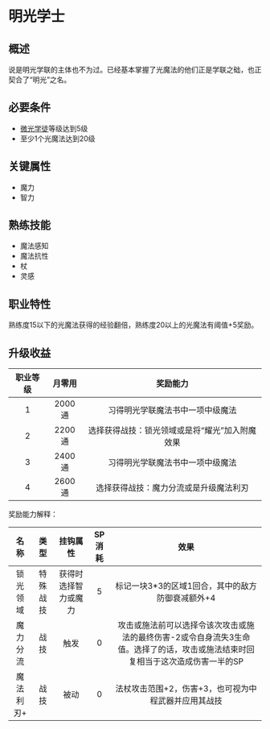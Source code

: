# 明光学士

## 概述

说是明光学联的主体也不为过。已经基本掌握了光魔法的他们正是学联之础，也正契合了“明光”之名。

## 必要条件

* <a href="../lightApprentice" target="_blank">微光学徒</a>等级达到5级
* 至少1个光魔法达到20级

## 关键属性

* 魔力
* 智力

## 熟练技能

* 魔法感知
* 魔法抗性
* 杖
* 灵感
  
## 职业特性

熟练度15以下的光魔法获得的经验翻倍，熟练度20以上的光魔法有阈值+5奖励。

## 升级收益

职业等级|月零用|奖励能力
:--:|:--:|:--:
1|2000通|习得明光学联魔法书中一项中级魔法
2|2200通|选择获得战技：锁光领域或是将“耀光”加入附魔效果
3|2400通|习得明光学联魔法书中一项中级魔法
4|2600通|选择获得战技：魔力分流或是升级魔法利刃


奖励能力解释：

名称|类型|挂钩属性|SP消耗|效果
:--:|:--:|:--:|:--:|:--:
锁光领域|特殊战技|获得时选择智力或魔力|5|标记一块3*3的区域1回合，其中的敌方防御衰减额外+4
魔力分流|战技|触发|0|攻击或施法前可以选择令该次攻击或施法的最终伤害-2或令自身流失3生命值。选择了的话，攻击或施法结束时回复相当于这次造成伤害一半的SP
魔法利刃+|战技|被动|0|法杖攻击范围+2，伤害+3，也可视为中程武器并应用其战技
